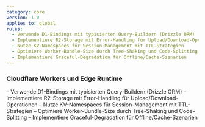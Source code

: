 ```yaml
---
category: core
version: 1.0
applies_to: global
rules:
  - Verwende D1-Bindings mit typisierten Query-Buildern (Drizzle ORM)
  - Implementiere R2-Storage mit Error-Handling für Upload/Download-Operationen
  - Nutze KV-Namespaces für Session-Management mit TTL-Strategien
  - Optimiere Worker-Bundle-Size durch Tree-Shaking und Code-Splitting
  - Implementiere Graceful-Degradation für Offline/Cache-Szenarien
---
```


### Cloudflare Workers und Edge Runtime

– Verwende D1-Bindings mit typisierten Query-Buildern (Drizzle ORM)
– Implementiere R2-Storage mit Error-Handling für Upload/Download-Operationen
– Nutze KV-Namespaces für Session-Management mit TTL-Strategien
– Optimiere Worker-Bundle-Size durch Tree-Shaking und Code-Splitting
– Implementiere Graceful-Degradation für Offline/Cache-Szenarien